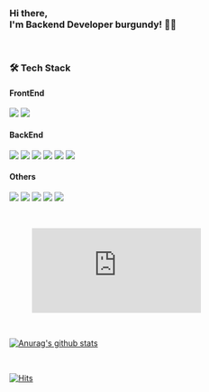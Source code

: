 <br>
<h3 align="left">
Hi there, <br>
I'm Backend Developer burgundy! 👋🏻
</h3>  

<br>
<h3 align="left">🛠 Tech Stack </h3>

<h4 align="left">FrontEnd</h3>
<p align="left">
<img src="https://img.shields.io/badge/HTML5-E34F26?style=flat-square&logo=HTML5&logoColor=white"/></a>
<img src="https://img.shields.io/badge/CSS3-1572B6?style=flat-square&logo=CSS3&logoColor=white"/></a>
<h4 align="left">BackEnd</h3>
<p align="left">
<img src="https://img.shields.io/badge/Python-3776AB?style=flat-square&logo=python&logoColor=white"/></a>
<img src="https://img.shields.io/badge/Django-092E20?style=flat-square&logo=django&logoColor=white"/></a>
<img src="https://img.shields.io/badge/Flask-000000?style=flat-square&logo=flask&logoColor=white"/></a>
<img src="https://img.shields.io/badge/AWS-232F3E?style=flat-square&logo=Amazon AWS&logoColor=white"/></a> 
<img src="https://img.shields.io/badge/Docker-2496ED?style=flat-square&logo=docker&logoColor=white"/></a>
<img src="https://img.shields.io/badge/MySQL-4479A1?style=flat-square&logo=MySQL&logoColor=white"/></a>
</p>
<h4 align="left">Others</h3>
<p align="left">
<img src="https://img.shields.io/badge/Vim-019733?style=flat-square&logo=vim&logoColor=61DAFB"/></a>
<img src="https://img.shields.io/badge/Pycharm-000000?style=flat-square&logo=pycharm&logoColor=61DAFB"/></a>
<img src="https://img.shields.io/badge/GitHub-100000?style=flat-square&logo=github&logoColor=white" /></a>
<img src="https://img.shields.io/badge/Jira-0052CC?style=flat-square&logo=Jira&logoColor=white" /></a>
<img src="https://img.shields.io/badge/Confluence-172B4D?style=flat-square&logo=Confluence&logoColor=white" /></a>
</p>
<br>

<figure><embed src="https://wakatime.com/share/@0482fbda-ddd6-4b93-a8f9-35b4d3cc1862/12130124-1780-4fc8-8bd1-f09846f6c150.svg"></embed></figure>

<br>

[![Anurag's github stats](https://github-readme-stats.vercel.app/api?username=devburgundy&show_icons=true)](https://github.com/anuraghazra/github-readme-stats) 

<br>

[![Hits](https://hits.seeyoufarm.com/api/count/incr/badge.svg?url=https%3A%2F%2Fgithub.com%2Fdevburgundy&count_bg=%23900020&title_bg=%23555555&icon=&icon_color=%23E7E7E7&title=hits&edge_flat=false)](https://hits.seeyoufarm.com)
